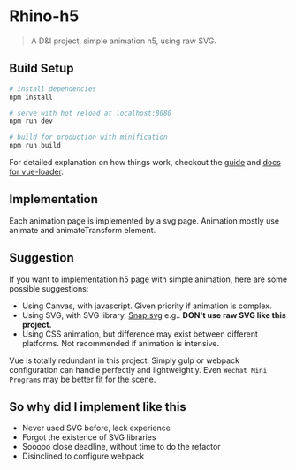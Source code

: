 # Rhino-h5

> A D&I project, simple animation h5, using raw SVG.

## Build Setup

``` bash
# install dependencies
npm install

# serve with hot reload at localhost:8080
npm run dev

# build for production with minification
npm run build
```

For detailed explanation on how things work, checkout the [guide](http://vuejs-templates.github.io/webpack/) and [docs for vue-loader](http://vuejs.github.io/vue-loader).

## Implementation
Each animation page is implemented by a svg page. Animation mostly use animate and animateTransform element.

## Suggestion
If you want to implementation h5 page with simple animation, here are some possible suggestions:
- Using Canvas, with javascript. Given priority if animation is complex.
- Using SVG, with SVG library, [Snap.svg](http://snapsvg.io/) e.g.. **DON't use raw SVG like this project.**
- Using CSS animation, but difference may exist between different platforms. Not recommended if animation is intensive.

Vue is totally redundant in this project. Simply gulp or webpack configuration can handle perfectly and lightweightly. Even `Wechat Mini Programs` may be better fit for the scene.

## So why did I implement like this
- Never used SVG before, lack experience
- Forgot the existence of SVG libraries
- Sooooo close deadline, without time to do the refactor
- Disinclined to configure webpack
